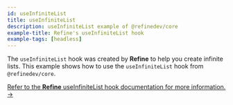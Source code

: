 ```yaml
---
id: useInfiniteList
title: useInfiniteList
description: useInfiniteList example of @refinedev/core
example-title: Refine's useInfiniteList hook
example-tags: [headless]
---
```


The `useInfiniteList` hook was created by **Refine** to help you create infinite lists. This example shows how to use the `useInfiniteList` hook from `@refinedev/core`.

[Refer to the **Refine** useInfiniteList hook documentation for more information. →](/docs/core/hooks/data/use-infinite-list)

<CodeSandboxExample path="use-infinite-list" />
